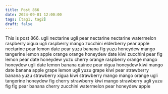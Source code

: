 ```yaml
---
title: Post 866
date: 2024-09-01 12:00:00
tags: [tag1, tag2]
draft: false
---
```

This is post 866.
ugli
nectarine
ugli
pear
nectarine
nectarine
watermelon
raspberry
xigua
ugli
raspberry
mango
zucchini
elderberry
pear
apple
nectarine
pear
lemon
date
pear
yuzu
banana
fig
yuzu
honeydew
mango
tangerine
lemon
apple
orange
orange
honeydew
date
kiwi
zucchini
pear
fig
lemon
pear
date
honeydew
yuzu
cherry
orange
raspberry
orange
mango
honeydew
ugli
date
lemon
banana
quince
pear
xigua
honeydew
kiwi
mango
date
banana
apple
grape
lemon
ugli
yuzu
grape
kiwi
pear
strawberry
banana
yuzu
strawberry
xigua
kiwi
strawberry
mango
mango
orange
ugli
tangerine
honeydew
fig
cherry
strawberry
kiwi
mango
strawberry
ugli
yuzu
fig
fig
pear
banana
cherry
zucchini
watermelon
pear
honeydew
apple
